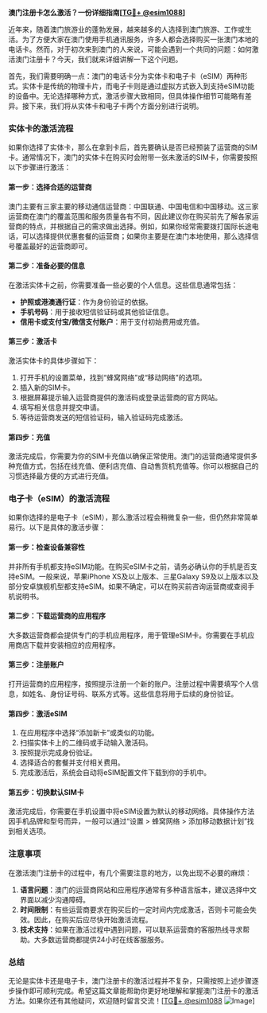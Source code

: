 **澳门注册卡怎么激活？一份详细指南[[TG💪+ @esim1088](https://t.me/s/esim1088)]**

近年来，随着澳门旅游业的蓬勃发展，越来越多的人选择到澳门旅游、工作或生活。为了方便大家在澳门使用手机通讯服务，许多人都会选择购买一张澳门本地的电话卡。然而，对于初次来到澳门的人来说，可能会遇到一个共同的问题：如何激活澳门注册卡？今天，我们就来详细讲解一下这个问题。

首先，我们需要明确一点：澳门的电话卡分为实体卡和电子卡（eSIM）两种形式。实体卡是传统的物理卡片，而电子卡则是通过虚拟方式嵌入到支持eSIM功能的设备中。无论选择哪种方式，激活步骤大致相同，但具体操作细节可能略有差异。接下来，我们将从实体卡和电子卡两个方面分别进行说明。

### 实体卡的激活流程

如果你选择了实体卡，那么在拿到卡后，首先要确认是否已经预装了运营商的SIM卡。通常情况下，澳门的实体卡在购买时会附带一张未激活的SIM卡，你需要按照以下步骤进行激活：

#### 第一步：选择合适的运营商
澳门主要有三家主要的移动通信运营商：中国联通、中国电信和中国移动。这三家运营商在澳门的覆盖范围和服务质量各有不同，因此建议你在购买前先了解各家运营商的特点，并根据自己的需求做出选择。例如，如果你经常需要拨打国际长途电话，可以选择提供优惠套餐的运营商；如果你主要是在澳门本地使用，那么选择信号覆盖最好的运营商即可。

#### 第二步：准备必要的信息
在激活实体卡之前，你需要准备一些必要的个人信息。这些信息通常包括：
- **护照或港澳通行证**：作为身份验证的依据。
- **手机号码**：用于接收短信验证码或其他验证信息。
- **信用卡或支付宝/微信支付账户**：用于支付初始费用或充值。

#### 第三步：激活卡
激活实体卡的具体步骤如下：
1. 打开手机的设置菜单，找到“蜂窝网络”或“移动网络”的选项。
2. 插入新的SIM卡。
3. 根据屏幕提示输入运营商提供的激活码或登录运营商的官方网站。
4. 填写相关信息并提交申请。
5. 等待运营商发送的短信验证码，输入验证码完成激活。

#### 第四步：充值
激活完成后，你需要为你的SIM卡充值以确保正常使用。澳门的运营商通常提供多种充值方式，包括在线充值、便利店充值、自动售货机充值等。你可以根据自己的习惯选择最方便的方式进行充值。

### 电子卡（eSIM）的激活流程

如果你选择的是电子卡（eSIM），那么激活过程会稍微复杂一些，但仍然非常简单易行。以下是具体的激活步骤：

#### 第一步：检查设备兼容性
并非所有手机都支持eSIM功能。在购买eSIM卡之前，请务必确认你的手机是否支持eSIM。一般来说，苹果iPhone XS及以上版本、三星Galaxy S9及以上版本以及部分安卓旗舰机型都支持eSIM。如果不确定，可以在购买前咨询运营商或查阅手机说明书。

#### 第二步：下载运营商的应用程序
大多数运营商都会提供专门的手机应用程序，用于管理eSIM卡。你需要在手机应用商店下载并安装相应的应用程序。

#### 第三步：注册账户
打开运营商的应用程序，按照提示注册一个新的账户。注册过程中需要填写个人信息，如姓名、身份证号码、联系方式等。这些信息将用于后续的身份验证。

#### 第四步：激活eSIM
1. 在应用程序中选择“添加新卡”或类似的功能。
2. 扫描实体卡上的二维码或手动输入激活码。
3. 按照提示完成身份验证。
4. 选择适合的套餐并支付相关费用。
5. 完成激活后，系统会自动将eSIM配置文件下载到你的手机中。

#### 第五步：切换默认SIM卡
激活完成后，你需要在手机设置中将eSIM设置为默认的移动网络。具体操作方法因手机品牌和型号而异，一般可以通过“设置 > 蜂窝网络 > 添加移动数据计划”找到相关选项。

### 注意事项

在激活澳门注册卡的过程中，有几个需要注意的地方，以免出现不必要的麻烦：

1. **语言问题**：澳门的运营商网站和应用程序通常有多种语言版本，建议选择中文界面以减少沟通障碍。
2. **时间限制**：有些运营商要求在购买后的一定时间内完成激活，否则卡可能会失效。因此，在购买后应尽快开始激活流程。
3. **技术支持**：如果在激活过程中遇到问题，可以联系运营商的客服热线寻求帮助。大多数运营商都提供24小时在线客服服务。

### 总结

无论是实体卡还是电子卡，澳门注册卡的激活过程并不复杂，只需按照上述步骤逐步操作即可顺利完成。希望这篇文章能帮助你更好地理解和掌握澳门注册卡的激活方法。如果你还有其他疑问，欢迎随时留言交流！[[TG💪+ @esim1088](https://t.me/s/esim1088) ![Image](https://i.postimg.cc/4NQfJmqS/Snipaste-2025-05-13-00-14-12.png)]